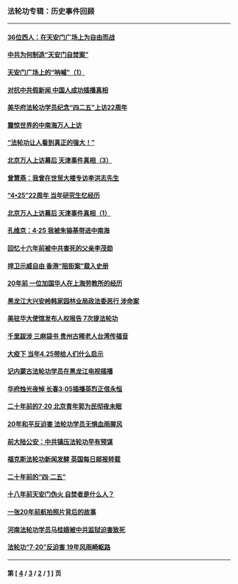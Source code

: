 ### 法轮功专辑：历史事件回顾
---
#### [36位西人：在天安门广场上为自由而战](../../pages/nf5793/n13390029.md?12240430) 
#### [中共为何制造“天安门自焚案”](../../pages/nf5793/n13183270.md?12240430) 
#### [天安门广场上的“呐喊”（1）](../../pages/nf5793/n13105277.md?12240430) 
#### [对抗中共假新闻 中国人成功插播真相](../../pages/nf5793/n12910618.md?12240430) 
#### [美华府法轮功学员纪念“四二五”上访22周年](../../pages/nf5793/n12904445.md?12240430) 
#### [震惊世界的中南海万人上访](../../pages/nf5793/n12903976.md?12240430) 
#### [“法轮功让人看到真正的强大！”](../../pages/nf5793/n12903195.md?12240430) 
#### [北京万人上访幕后 天津事件真相（3）](../../pages/nf5793/n12902807.md?12240430) 
#### [曾慧燕：我曾在世贸大楼专访李洪志先生](../../pages/nf5793/n12898729.md?12240430) 
#### [“4•25”22周年 当年研究生忆经历](../../pages/nf5793/n12894152.md?12240430) 
#### [北京万人上访幕后 天津事件真相（1）](../../pages/nf5793/n12885174.md?12240430) 
#### [孔维京：4·25 我被朱镕基带进中南海](../../pages/nf5793/n12864987.md?12240430) 
#### [回忆十六年前被中共害死的父亲李茂勋](../../pages/nf5793/n12880270.md?12240430) 
#### [捍卫示威自由 香港“阻街案”载入史册](../../pages/nf5793/n12811245.md?12240430) 
#### [20年前 一位加国华人在上海劳教所的经历](../../pages/nf5793/n12707932.md?12240430) 
#### [黑龙江大兴安岭韩家园林业局政法委恶行 涉命案](../../pages/nf5793/n12622815.md?12240430) 
#### [美驻华大使馆发布人权报告 7次提法轮功](../../pages/nf5793/n12520541.md?12240430) 
#### [千里跋涉 三麻袋书 贵州古稀老人台湾传福音](../../pages/nf5793/n12198750.md?12240430) 
#### [大疫下 当年4.25带给人们什么启示](../../pages/nf5793/n12058565.md?12240430) 
#### [记内蒙古法轮功学员在黑龙江电视插播](../../pages/nf5793/n11699194.md?12240430) 
#### [华府烛光夜悼 长春3·05插播英烈正信永恒](../../pages/nf5793/n11397432.md?12240430) 
#### [二十年前的7·20 北京青年郭为民彻夜未眠](../../pages/nf5793/n11354195.md?12240430) 
#### [20年和平反迫害 法轮功学员无惧血雨腥风](../../pages/nf5793/n11348279.md?12240430) 
#### [前大陆公安：中共镇压法轮功早有预谋](../../pages/nf5793/n11352168.md?12240430) 
#### [福克斯法轮功新闻发酵  英国每日邮报转载](../../pages/nf5793/n11285952.md?12240430) 
#### [二十年前的“四·二五”](../../pages/nf5793/n11207639.md?12240430) 
#### [十八年前天安门伪火 自焚者是什么人？](../../pages/nf5793/n10996556.md?12240430) 
#### [一张20年前航拍照片背后的故事](../../pages/nf5793/n10693797.md?12240430) 
#### [河南法轮功学员马桂娥被中共监狱迫害致死](../../pages/nf5793/n10684974.md?12240430) 
#### [法轮功“7‧20”反迫害 19年风雨崎岖路](../../pages/nf5793/n10570834.md?12240430) 

---
#### 第 [ [4](./4.md?12240430) / [3](./3.md?12240430) / [2](./2.md?12240430) / [1](./1.md?12240430) ] 页
